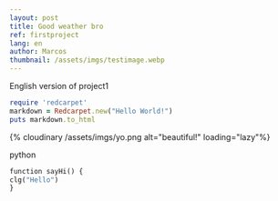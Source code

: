 ```yaml
---
layout: post
title: Good weather bro
ref: firstproject
lang: en
author: Marcos
thumbnail: /assets/imgs/testimage.webp
---
```

English version of project1

``` ruby
require 'redcarpet'
markdown = Redcarpet.new("Hello World!")
puts markdown.to_html
```
{% cloudinary /assets/imgs/yo.png alt="beautiful!" loading="lazy"%}

python

``` python
function sayHi() {
clg("Hello")
}
```
